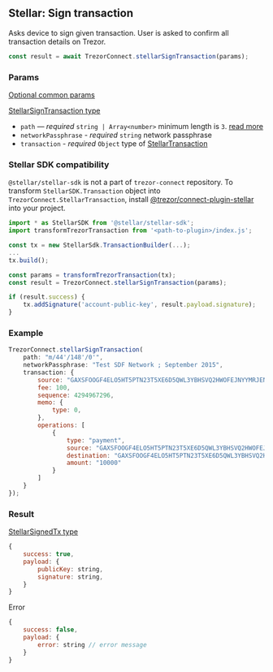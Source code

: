 ## Stellar: Sign transaction

Asks device to sign given transaction. User is asked to confirm all transaction
details on Trezor.

```javascript
const result = await TrezorConnect.stellarSignTransaction(params);
```

### Params

[Optional common params](commonParams.md)

[StellarSignTransaction type](https://github.com/trezor/trezor-suite/blob/develop/packages/connect/src/types/api/stellar/index.ts)

-   `path` — _required_ `string | Array<number>` minimum length is `3`. [read more](../path.md)
-   `networkPassphrase` - _required_ `string` network passphrase
-   `transaction` - _required_ `Object` type of [StellarTransaction](https://github.com/trezor/trezor-suite/blob/develop/packages/connect/src/types/api/stellar/index.ts)

### Stellar SDK compatibility

`@stellar/stellar-sdk` is not a part of `trezor-connect` repository.
To transform `StellarSDK.Transaction` object into `TrezorConnect.StellarTransaction`, install [@trezor/connect-plugin-stellar](https://github.com/trezor/trezor-suite/tree/develop/packages/connect-plugin-stellar) into your project.

```javascript
import * as StellarSDK from '@stellar/stellar-sdk';
import transformTrezorTransaction from '<path-to-plugin>/index.js';

const tx = new StellarSdk.TransactionBuilder(...);
...
tx.build();

const params = transformTrezorTransaction(tx);
const result = TrezorConnect.stellarSignTransaction(params);

if (result.success) {
    tx.addSignature('account-public-key', result.payload.signature);
}
```

### Example

```javascript
TrezorConnect.stellarSignTransaction(
    path: "m/44'/148'/0'",
    networkPassphrase: "Test SDF Network ; September 2015",
    transaction: {
        source: "GAXSFOOGF4ELO5HT5PTN23T5XE6D5QWL3YBHSVQ2HWOFEJNYYMRJENBV",
        fee: 100,
        sequence: 4294967296,
        memo: {
            type: 0,
        },
        operations: [
            {
                type: "payment",
                source: "GAXSFOOGF4ELO5HT5PTN23T5XE6D5QWL3YBHSVQ2HWOFEJNYYMRJENBV",
                destination: "GAXSFOOGF4ELO5HT5PTN23T5XE6D5QWL3YBHSVQ2HWOFEJNYYMRJENBV",
                amount: "10000"
            }
        ]
    }
});
```

### Result

[StellarSignedTx type](https://github.com/trezor/trezor-suite/blob/develop/packages/connect/src/types/api/stellar/index.ts)

```javascript
{
    success: true,
    payload: {
        publicKey: string,
        signature: string,
    }
}
```

Error

```javascript
{
    success: false,
    payload: {
        error: string // error message
    }
}
```
